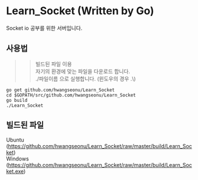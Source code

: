 Learn_Socket (Written by Go)
==
Socket io 공부를 위한 서버입니다.

사용법
---

>> 빌드된 파일 이용  
>> 자기의 환경에 맞는 파일을 다운로드 합니다.  
>> ./파일이름 으로 실행합니다. (윈도우의 경우 .\\)  

```go get github.com/hwangseonu/Learn_Socket```  
```cd $GOPATH/src/github.com/hwangseonu/Learn_Socket```  
```go build```  
```./Learn_Socket```  

빌드된 파일
---
Ubuntu (https://github.com/hwangseonu/Learn_Socket/raw/master/build/Learn_Socket)  
Windows (https://github.com/hwangseonu/Learn_Socket/raw/master/build/Learn_Socket.exe)